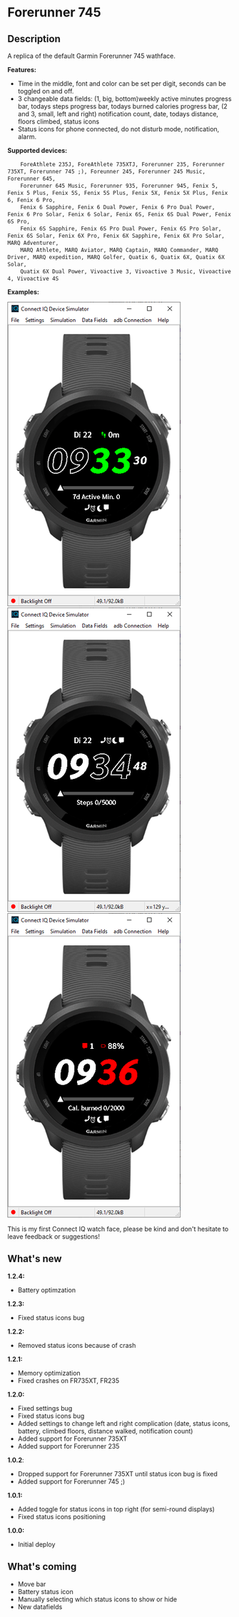 # Forerunner 745

## Description

A replica of the default Garmin Forerunner 745 wathface.

**Features:**
* Time in the middle, font and color can be set per digit, seconds can be toggled on and off.
* 3 changeable data fields: (1, big, bottom)weekly active minutes progress bar, todays steps progress bar, todays burned calories progress bar, (2 and 3, small, left and right) notification count, date, todays distance, floors climbed, status icons
* Status icons for phone connected, do not disturb mode, notification, alarm.

**Supported devices:**

```
    ForeAthlete 235J, ForeAthlete 735XTJ, Forerunner 235, Forerunner 735XT, Forerunner 745 ;), Foreunner 245, Forerunner 245 Music, Forerunner 645,
    Forerunner 645 Music, Forerunner 935, Forerunner 945, Fenix 5, Fenix 5 Plus, Fenix 5S, Fenix 5S Plus, Fenix 5X, Fenix 5X Plus, Fenix 6, Fenix 6 Pro,
    Fenix 6 Sapphire, Fenix 6 Dual Power, Fenix 6 Pro Dual Power, Fenix 6 Pro Solar, Fenix 6 Solar, Fenix 6S, Fenix 6S Dual Power, Fenix 6S Pro,
    Fenix 6S Sapphire, Fenix 6S Pro Dual Power, Fenix 6S Pro Solar, Fenix 6S Solar, Fenix 6X Pro, Fenix 6X Sapphire, Fenix 6X Pro Solar, MARQ Adventurer,
    MARQ Athlete, MARQ Aviator, MARQ Captain, MARQ Commander, MARQ Driver, MARQ expedition, MARQ Golfer, Quatix 6, Quatix 6X, Quatix 6X Solar,
    Quatix 6X Dual Power, Vivoactive 3, Vivoactive 3 Music, Vivoactive 4, Vivoactive 4S
```
**Examples:**

![alt text][picture1]
![alt text][picture2]
![alt text][picture3]


This is my first Connect IQ watch face, please be kind and don't hesitate to leave feedback or suggestions!

## What's new
**1.2.4:**
* Battery optimzation

**1.2.3:**
* Fixed status icons bug

**1.2.2:**
* Removed status icons because of crash

**1.2.1:**
* Memory optimization
* Fixed crashes on FR735XT, FR235

**1.2.0:**
* Fixed settings bug
* Fixed status icons bug
* Added settings to change left and right complication (date, status icons, battery, climbed floors, distance walked, notification count)
* Added support for Forerunner 735XT
* Added support for Forerunner 235

**1.0.2**:
* Dropped support for Forerunner 735XT until status icon bug is fixed
* Added support for Forerunner 745 ;)

**1.0.1:**
* Added toggle for status icons in top right (for semi-round displays)
* Fixed status icons positioning

**1.0.0:**
* Initial deploy

## What's coming
* Move bar
* Battery status icon
* Manually selecting which status icons to show or hide
* New datafields

[picture1]: ./pictures/picture1.png "Watch face example 1"
[picture2]: ./pictures/picture2.png "Watch face example 2"
[picture3]: ./pictures/picture3.png "Watch face example 3"